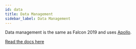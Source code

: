 ```yaml
---
id: data
title: Data Management
sidebar_label: Data Management
---
```


Data management is the same as Falcon 2019 and uses <a href="https://www.apollographql.com/" target="_blank" rel="noopener noreferrer">Apollo</a>.

[Read the docs here](/v2019/platform/falcon-client/data-management)
